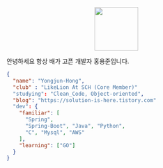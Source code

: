 <div align="center"><img width=100 height=100 src="https://github.githubassets.com/images/mona-loading-default.gif" /></div>

안녕하세요 항상 배가 고픈 개발자 홍용준입니다.

```json
{
  "name": "Yongjun-Hong",
  "club" : "LikeLion At SCH (Core Member)"
  "studying": "Clean_Code, Object-oriented",
  "blog": "https://solution-is-here.tistory.com"
  "dev": {
    "familiar": [
      "Spring",
      "Spring-Boot", "Java", "Python",
      "C", "Mysql", "AWS"
    ],
    "learning": ["GO"]
  }
}
```
